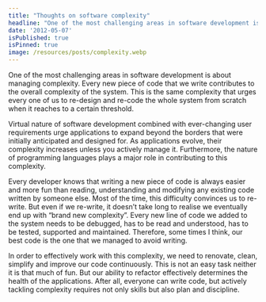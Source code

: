 ```yaml
---
title: "Thoughts on software complexity"
headline: "One of the most challenging areas in software development is about managing complexity"
date: '2012-05-07'
isPublished: true
isPinned: true
image: /resources/posts/complexity.webp
---
```


One of the most challenging areas in software development is about managing complexity. Every new piece of code that we write contributes to the overall complexity of the system. This is the same complexity that urges every one of us to re-design and re-code the whole system from scratch when it reaches to a certain threshold. 

Virtual nature of software development combined with ever-changing user requirements urge applications to expand beyond the borders that were initially anticipated and designed for. As applications evolve, their complexity increases unless you actively manage it. Furthermore, the nature of programming languages plays a major role in contributing to this complexity. 

Every developer knows that writing a new piece of code is always easier and more fun than reading, understanding and modifying any existing code written by someone else. Most of the time, this difficulty convinces us to re-write. But even if we re-write, it doesn’t take long to realise we eventually end up with “brand new complexity”. Every new line of code we added to the system needs to be debugged, has to be read and understood, has to be tested, supported and maintained. Therefore, some times I think, our best code is the one that we managed to avoid writing.

In order to effectively work with this complexity, we need to renovate, clean, simplify and improve our code continuously. This is not an easy task neither it is that much of fun. But our ability to refactor effectively determines the health of the applications. After all, everyone can write code, but actively tackling complexity requires not only skills but also plan and discipline. 